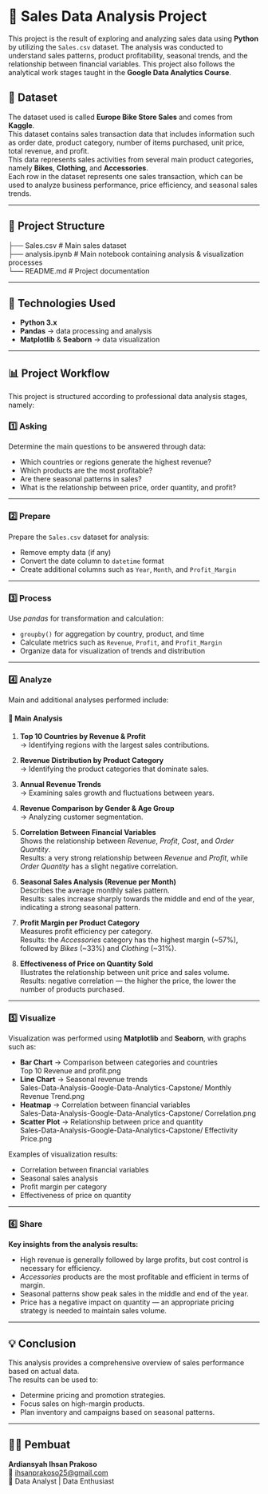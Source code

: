 # 🧾 Sales Data Analysis Project

This project is the result of exploring and analyzing sales data using **Python** by utilizing the `Sales.csv` dataset. The analysis was conducted to understand sales patterns, product profitability, seasonal trends, and the relationship between financial variables. This project also follows the analytical work stages taught in the **Google Data Analytics Course**.

## 📂 Dataset  

The dataset used is called **Europe Bike Store Sales** and comes from **Kaggle**.  
This dataset contains sales transaction data that includes information such as order date, product category, number of items purchased, unit price, total revenue, and profit.  
This data represents sales activities from several main product categories, namely **Bikes**, **Clothing**, and **Accessories**.  
Each row in the dataset represents one sales transaction, which can be used to analyze business performance, price efficiency, and seasonal sales trends.

---

## 📁 Project Structure
├── Sales.csv # Main sales dataset    
├── analysis.ipynb # Main notebook containing analysis & visualization processes    
└── README.md # Project documentation


---

## 🧰 Technologies Used
- **Python 3.x**
- **Pandas** → data processing and analysis  
- **Matplotlib** & **Seaborn** → data visualization  

---

## 📊 Project Workflow

This project is structured according to professional data analysis stages, namely:

### 1️⃣ Asking
Determine the main questions to be answered through data:
- Which countries or regions generate the highest revenue?
- Which products are the most profitable?
- Are there seasonal patterns in sales?
- What is the relationship between price, order quantity, and profit?

---

### 2️⃣ Prepare
Prepare the `Sales.csv` dataset for analysis:
- Remove empty data (if any)  
- Convert the date column to `datetime` format  
- Create additional columns such as `Year`, `Month`, and `Profit_Margin`  

---

### 3️⃣ Process
Use *pandas* for transformation and calculation:
- `groupby()` for aggregation by country, product, and time  
- Calculate metrics such as `Revenue`, `Profit`, and `Profit_Margin`
- Organize data for visualization of trends and distribution

---

### 4️⃣ Analyze
Main and additional analyses performed include:

#### 🔹 Main Analysis
1. **Top 10 Countries by Revenue & Profit**  
  → Identifying regions with the largest sales contributions.  
2. **Revenue Distribution by Product Category**  
  → Identifying the product categories that dominate sales.  
3. **Annual Revenue Trends**  
  → Examining sales growth and fluctuations between years.  
4. **Revenue Comparison by Gender & Age Group**  
  → Analyzing customer segmentation.

5. **Correlation Between Financial Variables**  
   Shows the relationship between *Revenue*, *Profit*, *Cost*, and *Order Quantity*.  
   Results: a very strong relationship between *Revenue* and *Profit*, while *Order Quantity* has a slight negative correlation.

6. **Seasonal Sales Analysis (Revenue per Month)**  
   Describes the average monthly sales pattern.  
   Results: sales increase sharply towards the middle and end of the year, indicating a strong seasonal pattern.

7. **Profit Margin per Product Category**  
   Measures profit efficiency per category.  
   Results: the *Accessories* category has the highest margin (~57%), followed by *Bikes* (~33%) and *Clothing* (~31%).

8. **Effectiveness of Price on Quantity Sold**  
   Illustrates the relationship between unit price and sales volume.  
   Results: negative correlation — the higher the price, the lower the number of products purchased.

---

### 5️⃣ Visualize
Visualization was performed using **Matplotlib** and **Seaborn**, with graphs such as:
- **Bar Chart** → Comparison between categories and countries    
  Top 10 Revenue and profit.png
- **Line Chart** → Seasonal revenue trends        
  Sales-Data-Analysis-Google-Data-Analytics-Capstone/ Monthly Revenue Trend.png  
- **Heatmap** → Correlation between financial variables    
  Sales-Data-Analysis-Google-Data-Analytics-Capstone/ Correlation.png  
- **Scatter Plot** → Relationship between price and quantity    
  Sales-Data-Analysis-Google-Data-Analytics-Capstone/ Effectivity Price.png  

Examples of visualization results:
- Correlation between financial variables  
- Seasonal sales analysis  
- Profit margin per category  
- Effectiveness of price on quantity

---

### 6️⃣ Share
**Key insights from the analysis results:**
- High revenue is generally followed by large profits, but cost control is necessary for efficiency.  
- *Accessories* products are the most profitable and efficient in terms of margin.  
- Seasonal patterns show peak sales in the middle and end of the year.  
- Price has a negative impact on quantity — an appropriate pricing strategy is needed to maintain sales volume.  

---

## 💡 Conclusion
This analysis provides a comprehensive overview of sales performance based on actual data.  
The results can be used to:
- Determine pricing and promotion strategies.  
- Focus sales on high-margin products.  
- Plan inventory and campaigns based on seasonal patterns.  

---
## 🧑‍💻 Pembuat     
**Ardiansyah Ihsan Prakoso**     
📧 ihsanprakoso25@gmail.com     
💼 Data Analyst | Data Enthusiast    
